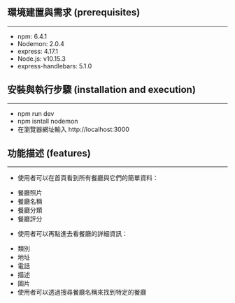 ## 環境建置與需求 (prerequisites)

---

- npm: 6.4.1
- Nodemon: 2.0.4
- express: 4.17.1
- Node.js: v10.15.3
- express-handlebars: 5.1.0

## 安裝與執行步驟 (installation and execution)

---

- npm run dev
- npm isntall nodemon
- 在瀏覽器網址輸入 http://localhost:3000

## 功能描述 (features)

---

- 使用者可以在首頁看到所有餐廳與它們的簡單資料：

* 餐廳照片
* 餐廳名稱
* 餐廳分類
* 餐廳評分

- 使用者可以再點進去看餐廳的詳細資訊：

* 類別
* 地址
* 電話
* 描述
* 圖片
* 使用者可以透過搜尋餐廳名稱來找到特定的餐廳
